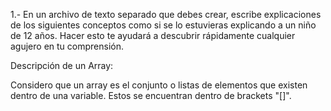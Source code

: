 1.- En un archivo de texto separado que debes crear, escribe explicaciones de los siguientes conceptos como si se lo estuvieras explicando a un niño de 12 años. Hacer esto te ayudará a descubrir rápidamente cualquier agujero en tu comprensión.

Descripción de un Array: 

Considero que un array es el conjunto o listas de elementos que existen dentro de una variable. Estos se encuentran dentro de brackets "[]".